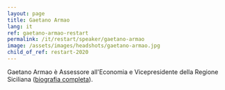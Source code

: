 ```yaml
---
layout: page
title: Gaetano Armao
lang: it
ref: gaetano-armao-restart
permalink: /it/restart/speaker/gaetano-armao
image: /assets/images/headshots/gaetano-armao.jpg
child_of_ref: restart-2020
---
```


Gaetano Armao è Assessore all'Economia e Vicepresidente della Regione Siciliana ([biografia completa](http://www.armao.eu/biografia/)).
